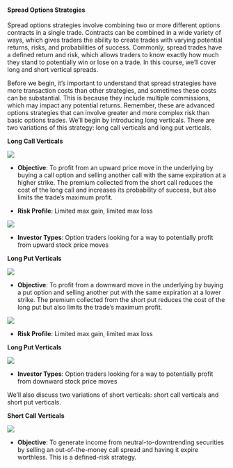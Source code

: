 #### Spread Options Strategies

Spread options strategies involve combining two or more different options contracts in a single trade. Contracts can be combined in a wide variety of ways, which gives traders the ability to create trades with varying potential returns, risks, and probabilities of success. Commonly, spread trades have a defined return and risk, which allows traders to know exactly how much they stand to potentially win or lose on a trade. In this course, we’ll cover long and short vertical spreads.

Before we begin, it’s important to understand that spread strategies have more transaction costs than other strategies, and sometimes these costs can be substantial. This is because they include multiple commissions, which may impact any potential returns. Remember, these are advanced options strategies that can involve greater and more complex risk than basic options trades. We’ll begin by introducing long verticals. There are two variations of this strategy: long call verticals and long put verticals.

**Long Call Verticals**

![](https://education.ameritrade.com/content/cms/images/BDTO_Lesson_3.50.01.jpg)

-   **Objective**: To profit from an upward price move in the underlying by buying a call option and selling another call with the same expiration at a higher strike. The premium collected from the short call reduces the cost of the long call and increases its probability of success, but also limits the trade’s maximum profit.

-   **Risk Profile**: Limited max gain, limited max loss

![](https://education.ameritrade.com/content/cms/images/BDTO_Lesson_3.50.02.jpg)

-   **Investor Types**: Option traders looking for a way to potentially profit from upward stock price moves

**Long Put Verticals**

![](https://education.ameritrade.com/content/cms/images/BDTO_Lesson_3.50.03.jpg)

-   **Objective**: To profit from a downward move in the underlying by buying a put option and selling another put with the same expiration at a lower strike. The premium collected from the short put reduces the cost of the long put but also limits the trade’s maximum profit.

![](https://education.ameritrade.com/content/cms/images/BDTO_Lesson_3.50.04.jpg)

-   **Risk Profile**: Limited max gain, limited max loss

**Long Put Verticals**

![](https://education.ameritrade.com/content/cms/images/BDTO_Lesson_3.50.04.jpg)

-   **Investor Types**: Option traders looking for a way to potentially profit from downward stock price moves

We’ll also discuss two variations of short verticals: short call verticals and short put verticals.

**Short Call Verticals**

![](https://education.ameritrade.com/content/cms/images/BDTO_Lesson_3.50.05.jpg)

-   **Objective**: To generate income from neutral-to-downtrending securities by selling an out-of-the-money call spread and having it expire worthless. This is a defined-risk strategy.
<!--stackedit_data:
eyJoaXN0b3J5IjpbMjEzNTY5MDM4M119
-->